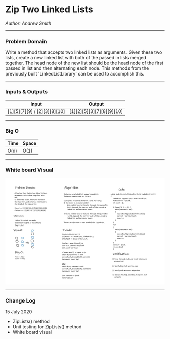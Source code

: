 # Zip Two Linked Lists

*Author: Andrew Smith*

---

### Problem Domain

Write a method that accepts two linked lists as arguments. Given these two lists, create a new linked
list with both of the passed in lists merged together. The head node of the new list should be the
head node of the first passed in list and then alternating each node. This methods from 
the previously built 'LinkedListLibrary' can be used to accomplish this.

---

### Inputs & Outputs

Input | Output
-|-
[1][5][7][9] / [2][3][8][10] | [1][2][5][3][7][8][9][10]

---

### Big O

Time | Space
-|-
O(n) | O(1)

---

### White board Visual

![white board](../../assets/zippedListWB.jpg)

---

### Change Log

15 July 2020
* ZipLists() method
* Unit testing for ZipLists() method
* White board visual
